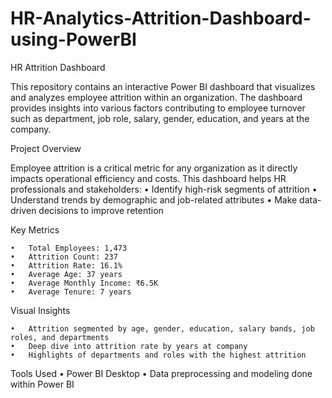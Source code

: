 # HR-Analytics-Attrition-Dashboard-using-PowerBI

HR Attrition Dashboard

This repository contains an interactive Power BI dashboard that visualizes and analyzes employee attrition within an organization. The dashboard provides insights into various factors contributing to employee turnover such as department, job role, salary, gender, education, and years at the company.

Project Overview

Employee attrition is a critical metric for any organization as it directly impacts operational efficiency and costs. This dashboard helps HR professionals and stakeholders:
	•	Identify high-risk segments of attrition
	•	Understand trends by demographic and job-related attributes
	•	Make data-driven decisions to improve retention

Key Metrics


	•	Total Employees: 1,473
	•	Attrition Count: 237
	•	Attrition Rate: 16.1%
	•	Average Age: 37 years
	•	Average Monthly Income: ₹6.5K
	•	Average Tenure: 7 years

Visual Insights


	•	Attrition segmented by age, gender, education, salary bands, job roles, and departments
	•	Deep dive into attrition rate by years at company
	•	Highlights of departments and roles with the highest attrition

Tools Used
	•	Power BI Desktop
	•	Data preprocessing and modeling done within Power BI

